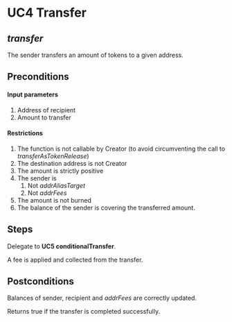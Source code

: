 # UC4 Transfer
## <i>transfer</i>

The sender transfers an amount of tokens to a given address.

## Preconditions

#### Input parameters
1. Address of recipient
2. Amount to transfer

#### Restrictions
1. The function is not callable by Creator (to avoid circumventing the call to <i>transferAsTokenRelease</i>)
2. The destination address is not Creator
3. The amount is strictly positive
4. The sender is 
    1. Not <i>addrAliasTarget</i>
    2. Not <i>addrFees</i>
5. The amount is not burned
6. The balance of the sender is covering the transferred amount.

## Steps
Delegate to <b>UC5 conditionalTransfer</b>.

A fee is applied and collected from the transfer.

## Postconditions
Balances of sender, recipient and <i>addrFees</i> are correctly updated.

Returns true if the transfer is completed successfully.
